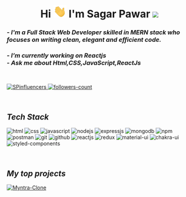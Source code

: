 <!----------------------------------- Heading Section ------------------------------------>
<h1 align="center">
    Hi
    <img src="https://raw.githubusercontent.com/ABSphreak/ABSphreak/master/gifs/Hi.gif" width="35">
    I'm Sagar Pawar
    <img src="https://camo.githubusercontent.com/d3359cb00ab0b5ed8f2e1fe3fceb4fbaf3b614340f8c0db99c17b9f50b351770/68747470733a2f2f656d6f6a69732e736c61636b6d6f6a69732e636f6d2f656d6f6a69732f696d616765732f313533313834393433302f343234362f626c6f622d73756e676c61737365732e6769663f31353331383439343330" width="35">
</h1>



<!----------------------------------- About Section ------------------------------------>

<h3>
    <i>- I'm a Full Stack Web Developer skilled in MERN stack who focuses on writing clean, elegant and efficient code.</i>
</h3>

<h3>
    <i>- I’m currently working on Reactjs</i><br />
    <i>- Ask me about Html,CSS,JavaScript,ReactJs</i>
</h3>
<br>



<!----------------------------------- Profile View Section ------------------------------------>

<p align="left">
    <a href="https://github.com/SPinfluencers">
        <img src="https://komarev.com/ghpvc/?username=SPinfluencers&label=Profile%20views&color=0e75b6&style=flat" alt="SPinfluencers" />
    </a>
    <a href="https://github.com/SPinfluencers?tab=followers">
        <img src="https://img.shields.io/github/followers/SPinfluencers?label=Followers&style=social" alt="followers-count">
    </a>
</p>
<br>



<!----------------------------------- Tech Stack Section ------------------------------------>

<h2><i>Tech Stack</i></h2>

<p>
    <img src="https://img.shields.io/badge/HTML-E34F26?style=for-the-badge&logo=html&logoColor=white" alt="html" />
    <img src="https://img.shields.io/badge/CSS-1572B6?style=for-the-badge&logo=css&logoColor=white" alt="css" />
    <!-- <img src="https://img.shields.io/badge/Bootstrap-563D7C?style=for-the-badge&logo=bootstrap&logoColor=white" alt="bootstrap" /> -->
    <!-- <img src="https://img.shields.io/badge/Tailwind_CSS-38B2AC?style=for-the-badge&logo=tailwind-css&logoColor=white" alt="tailwind" /> -->
    <img src="https://img.shields.io/badge/JavaScript-323330?style=for-the-badge&logo=javascript&logoColor=F7DF1E" alt="javascript" />
    <img src="https://img.shields.io/badge/Node.js-339933?style=for-the-badge&logo=nodedotjs&logoColor=white" alt="nodejs" />
    <img src="https://img.shields.io/badge/Express.js-000000?style=for-the-badge&logo=express&logoColor=white" alt="expressjs" />
    <img src="https://img.shields.io/badge/MongoDB-4EA94B?style=for-the-badge&logo=mongodb&logoColor=white" alt="mongodb" />
    <img src="https://img.shields.io/badge/npm-CB3837?style=for-the-badge&logo=npm&logoColor=white" alt="npm" />
    <img src="https://img.shields.io/badge/Postman-FF6C37?style=for-the-badge&logo=Postman&logoColor=white" alt="postman" />
    <img src="https://img.shields.io/badge/Git-f44d27?style=for-the-badge&logo=git&logoColor=white" alt="git" />
    <img src="https://img.shields.io/badge/GitHub-100000?style=for-the-badge&logo=github&logoColor=white" alt="github" />
    <img src="https://img.shields.io/badge/React-20232A?style=for-the-badge&logo=react&logoColor=61DAFB" alt="reactjs" />
    <img src="https://img.shields.io/badge/Redux-593D88?style=for-the-badge&logo=redux&logoColor=white" alt="redux" />
    <img src="https://img.shields.io/badge/Material%20UI-007FFF?style=for-the-badge&logo=mui&logoColor=white" alt="material-ui" />
    <img src="https://img.shields.io/badge/Chakra%20UI-3bc7bd?style=for-the-badge&logo=chakraui&logoColor=white" alt="chakra-ui" />
    <img src="https://img.shields.io/badge/styled--components-DB7093?style=for-the-badge&logo=styled-components&logoColor=white" alt="styled-components" />
</p>
<br>



<!----------------------------------- Project Section ------------------------------------>

<h2><i>My top projects</i></h2>


<p align="left">
    <a href="https://lnkd.in/dqF-uQcZ" target="blank">
        <img src="https://img.shields.io/static/v1?style=for-the-badge&message=Myntra Clone&color=000000&logo=Nike&logoColor=FFFFFF&label=" alt="Myntra-Clone" />
    </a>
</p>
<br>



<!----------------------------------- Social Media Links Section ------------------------------------>

<!-- <h2><i>Let's Connect</i></h2>


<p align="left">
    <a href="https://linkedin.com/in/m-sehrawat">
        <img align="center" src="https://img.shields.io/badge/LinkedIn-0077B5?style=for-the-badge&logo=linkedin&logoColor=white" alt="https://linkedin.com/in/m-sehrawat" />
    </a>
    <a href="https://twitter.com/MohitSehrawatt">
        <img align="center" src="https://img.shields.io/badge/Twitter-1DA1F2?style=for-the-badge&logo=twitter&logoColor=white" alt="https://twitter.com/MohitSehrawatt" />
    </a>
    <a href="https://mohit-portfolio.vercel.app/">
        <img align="center" src="https://img.shields.io/badge/Portfolio-18A303?style=for-the-badge&logo=ionic&logoColor=white" alt="https://mohit-portfolio.vercel.app/" />
    </a>
    <a title="mohitsehrawat000@gmail.com" href="mailto:mohitsehrawat000@gmail.com">
        <img align="center" src="https://img.shields.io/badge/Gmail-D14836?style=for-the-badge&logo=gmail&logoColor=white" alt="mohitsehrawat000@gmail.com" />
    </a>
</p>
<br> -->



<!----------------------------------- GitHub Stats Section ------------------------------------>

<!-- <h2><i>My GitHub Stats</i></h2>

<p>
    <img align="center" src="https://github-readme-stats.vercel.app/api?username=m-sehrawat&show_icons=true&include_all_commits=true&count_private=true&hide=issues,contribs&border_radius=0&locale=en&theme=dark" alt="m-sehrawat" height="139" />
    <img align="center" src="https://github-readme-stats.vercel.app/api/top-langs/?username=m-sehrawat&layout=compact&exclude_repo=Lybrate-Website-Clone-Version-2.0,Lybrate-Website-Clone,Adidas-Clone&hide=Shell&border_radius=0&theme=dark" alt="m-sehrawat" height="139" />
</p>
<br> -->



<!----------------------------------- Top Repository Section ------------------------------------>

<!-- <h2><i>Top Repositories</i></h2>


<p>
    <a href="https://github.com/m-sehrawat/Nike-Clone">
        <img align="center" src="https://github-readme-stats.vercel.app/api/pin/?username=m-sehrawat&repo=Nike-Clone&locale=en&border_radius=0&theme=dark" alt="m-sehrawat" />
    </a>
    <a href="https://github.com/m-sehrawat/Mini-Store">
        <img align="center" src="https://github-readme-stats.vercel.app/api/pin/?username=m-sehrawat&repo=Mini-Store&locale=en&border_radius=0&theme=dark" alt="m-sehrawat" />
    </a>
    <a href="https://github.com/m-sehrawat/Weather-App">
        <img align="center" src="https://github-readme-stats.vercel.app/api/pin/?username=m-sehrawat&repo=Weather-App&locale=en&border_radius=0&theme=dark" alt="m-sehrawat" />
    </a>
    <a href="https://github.com/m-sehrawat/Translation-App">
        <img align="center" src="https://github-readme-stats.vercel.app/api/pin/?username=m-sehrawat&repo=Translation-App&locale=en&border_radius=0&theme=dark" alt="m-sehrawat" />
    </a>
     <a href="https://github.com/m-sehrawat/Facebook-Clone">
        <img align="center" src="https://github-readme-stats.vercel.app/api/pin/?username=m-sehrawat&repo=Facebook-Clone&locale=en&border_radius=0&theme=dark" alt="m-sehrawat" />
    </a>
    <a href="https://github.com/m-sehrawat/Lybrate-Website-Clone-Version-2.0">
        <img align="center" src="https://github-readme-stats.vercel.app/api/pin/?username=m-sehrawat&repo=Lybrate-Website-Clone-Version-2.0&locale=en&border_radius=0&theme=dark" alt="m-sehrawat" />
    </a>
    <a href="https://github.com/m-sehrawat/Food-Store">
        <img align="center" src="https://github-readme-stats.vercel.app/api/pin/?username=m-sehrawat&repo=Food-Store&locale=en&border_radius=0&theme=dark" alt="m-sehrawat" />
    </a>
    <a href="https://github.com/m-sehrawat/Adidas-Clone">
        <img align="center" src="https://github-readme-stats.vercel.app/api/pin/?username=m-sehrawat&repo=Adidas-Clone&locale=en&border_radius=0&theme=dark" alt="m-sehrawat" />
    </a>
    
</p> -->
